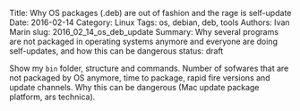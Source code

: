 Title: Why OS packages (.deb) are out of fashion and the rage is self-update
Date: 2016-02-14
Category: Linux
Tags: os, debian, deb, tools
Authors: Ivan Marin
slug: 2016_02_14_os_deb_update
Summary: Why several programs are not packaged in operating systems 
anymore and everyone are doing self-updates, and how this can be dangerous
status: draft

Show my `bin` folder, structure and commands. Number of sofwares 
that are not packaged by OS anymore, time to package, rapid fire versions and update channels. Why this can be dangerous (Mac update package platform, ars technica).

